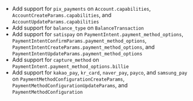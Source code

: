 * Add support for `pix_payments` on `Account.capabilities`, `AccountCreateParams.capabilities`, and `AccountUpdateParams.capabilities`
* Add support for `balance_type` on `BalanceTransaction`
* Add support for `satispay` on `PaymentIntent.payment_method_options`, `PaymentIntentConfirmParams.payment_method_options`, `PaymentIntentCreateParams.payment_method_options`, and `PaymentIntentUpdateParams.payment_method_options`
* Add support for `capture_method` on `PaymentIntent.payment_method_options.billie`
* Add support for `kakao_pay`, `kr_card`, `naver_pay`, `payco`, and `samsung_pay` on `PaymentMethodConfigurationCreateParams`, `PaymentMethodConfigurationUpdateParams`, and `PaymentMethodConfiguration`